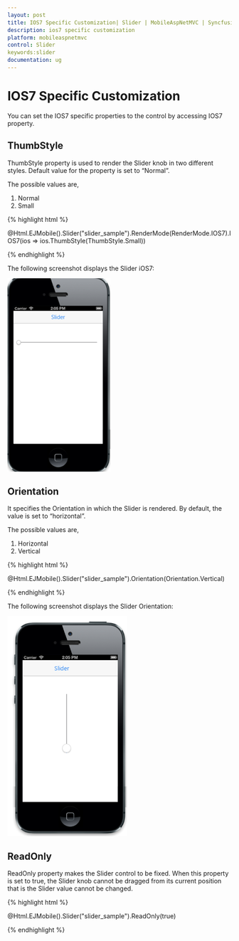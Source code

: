 ```yaml
---
layout: post
title: IOS7 Specific Customization| Slider | MobileAspNetMVC | Syncfusion
description: ios7 specific customization
platform: mobileaspnetmvc
control: Slider
keywords:slider
documentation: ug
---
```


# IOS7 Specific Customization

You can set the IOS7 specific properties to the control by accessing IOS7 property.

## ThumbStyle

ThumbStyle property is used to render the Slider knob in two different styles.  Default value for the property is set to “Normal”.

The possible values are,

1. Normal
2. Small

{% highlight html %}

@Html.EJMobile().Slider("slider_sample").RenderMode(RenderMode.IOS7).IOS7(ios => ios.ThumbStyle(ThumbStyle.Small))

{% endhighlight %}

The following screenshot displays the Slider iOS7:

![](IOS7-Specific-Customization_images/IOS7-Specific-Customization_img1.png)



## Orientation

It specifies the Orientation in which the Slider is rendered. By default, the value is set to “horizontal”.

The possible values are,

1. Horizontal
2. Vertical

{% highlight html %}

@Html.EJMobile().Slider("slider_sample").Orientation(Orientation.Vertical)

{% endhighlight %}

The following screenshot displays the Slider Orientation:

![](IOS7-Specific-Customization_images/IOS7-Specific-Customization_img2.png)



## ReadOnly

ReadOnly property makes the Slider control to be fixed. When this property is set to true, the Slider knob cannot be dragged from its current position that is the Slider value cannot be changed.

{% highlight html %}

@Html.EJMobile().Slider("slider_sample").ReadOnly(true)

{% endhighlight %}

